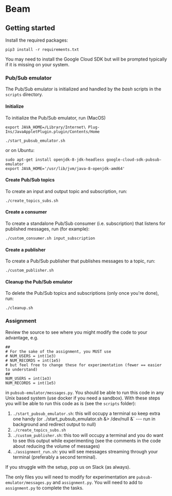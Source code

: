 # Beam


## Getting started

Install the required packages:
```
pip3 install -r requirements.txt
```
You may need to install the Google Cloud SDK but will be prompted typically if it is missing on your system.

### Pub/Sub emulator
The Pub/Sub emulator is initialized and handled by the _bash_ scripts in the `scripts` directory.

#### Initialize
To initialize the Pub/Sub emulator, run (MacOS)
```
export JAVA_HOME=/Library/Internet\ Plug-Ins/JavaAppletPlugin.plugin/Contents/Home

./start_pubsub_emulator.sh
```

or on Ubuntu:
```
sudo apt-get install openjdk-8-jdk-headless google-cloud-sdk-pubsub-emulator
export JAVA_HOME='/usr/lib/jvm/java-8-openjdk-amd64'
```

#### Create Pub/Sub topics
To create an input and output topic and subscription, run:

```
./create_topics_subs.sh
```

#### Create a consumer

To create a standalone Pub/Sub consumer (i.e. subscription) that listens for published messages, run (for example):
```
./custom_consumer.sh input_subscription
```

#### Create a publisher
To create a Pub/Sub publisher that publishes messages to a topic, run:

```
./custom_publisher.sh
```

#### Cleanup the Pub/Sub emulator
To delete the Pub/Sub topics and subscriptions (only once you're done), run:

 ```
./cleanup.sh
```


### Assignment

Review the source to see where you might modify the code to your advantage, e.g. 

```
##
# For the sake of the assignment, you MUST use
# NUM_USERS = int(1e3)
# NUM_RECORDS = int(1e5)
# but feel free to change these for experimentation (fewer == easier to understand)
##
NUM_USERS = int(1e3)
NUM_RECORDS = int(1e5)
```

in `pubsub-emulator/messages.py`. You should be able to run this code in any Unix based system
(use docker if you need a sandbox). With these steps you will be able to run this code as is (see the `scripts` folder):

1. `./start_pubsub_emulator.sh`: this will occupy a terminal so keep extra one handy (or `.`/start_pubsub_emulator.sh &> /dev/null &` --- run in background and redirect output to null)
2. `./create_topics_subs.sh` 
3. `./custom_publisher.sh`: this too will occupy a terminal and you do want to see this output while experimenting (see the comments in the code about reducing the volume of messages)
4. `./assignment_run.sh`: you will see messages streaming through your terminal (preferably a second terminal).

If you struggle with the setup, pop us on Slack (as always).

The only files you will need to modify for experimentation are `pubsub-emulator/messages.py` and `assignment.py`. You will need to add to `assignment.py` to complete the tasks. 
